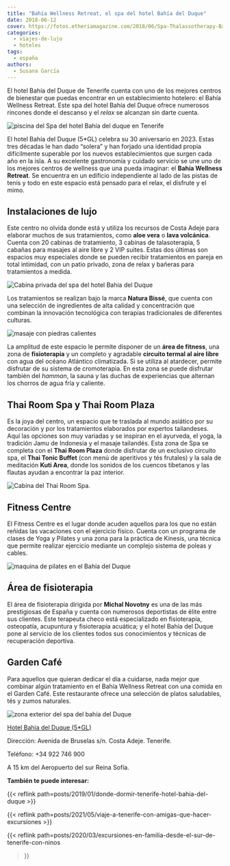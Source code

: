```yaml
---
title: "Bahía Wellness Retreat, el spa del hotel Bahía del Duque"
date: 2018-06-12
cover: https://fotos.etheriamagazine.com/2018/06/Spa-Thalassotherapy-Bahiadelduque-e1668768608982.jpg
categories: 
  - viajes-de-lujo
  - hoteles
tags: 
  - españa
authors: 
  - Susana García
---
```


El hotel Bahía del Duque de Tenerife cuenta con uno de los mejores centros de bienestar 
que puedas encontrar en un establecimiento hotelero: el Bahía Wellness Retreat. Este spa 
del hotel Bahía del Duque ofrece numerosos rincones donde el descanso y el _relax_ se 
alcanzan sin darte cuenta. 

![piscina del Spa del hotel Bahía del duque en Tenerife](https://fotos.etheriamagazine.com/2018/06/Spa-Thalassotherapy-Bahiadelduque.jpg "Spa del hotel Bahía del Duque.")

El hotel Bahía del Duque (5\*GL) celebra su 30 aniversario en 2023. Estas tres décadas 
le han dado “solera” y han forjado una identidad propia difícilmente superable por los 
nuevos establecimientos que surgen cada año en la isla. A su excelente gastronomía y 
cuidado servicio se une uno de los mejores centros de wellness que una pueda imaginar: 
el **Bahía Wellness Retreat**. Se encuentra en un edificio independiente al lado de las 
pistas de tenis y todo en este espacio está pensado para el relax, el disfrute y el 
mimo. 

## Instalaciones de lujo

Este centro no olvida donde está y utiliza los recursos de Costa Adeje para elaborar 
muchos de sus tratamientos, como **aloe vera** o **lava volcánica**. Cuenta con 20 
cabinas de tratamiento, 3 cabinas de talasoterapia, 5 cabañas para masajes al aire libre 
y 2 VIP suites. Estas dos últimas son espacios muy especiales donde se pueden recibir 
tratamientos en pareja en total intimidad, con un patio privado, zona de relax y bañeras 
para tratamientos a medida. 

![Cabina privada del spa del hotel Bahía del Duque](https://fotos.etheriamagazine.com/2018/06/Suite-privada-Bahiadelduque.jpg "Suite privada para tratamientos en pareja.")

Los tratamientos se realizan bajo la marca **Natura Bissé**, que cuenta con una 
selección de ingredientes de alta calidad y concentración que combinan la innovación 
tecnológica con terapias tradicionales de diferentes culturas. 

![masaje con piedras calientes](https://fotos.etheriamagazine.com/2018/06/Spa-Tratamientos-Bahiadelduque.jpg "Relax en el spa del hotel Bahía del Duque.")

La amplitud de este espacio le permite disponer de un **área de fitness**, una zona de 
**fisioterapia** y un completo y agradable **circuito termal al aire libre** con agua 
del océano Atlántico climatizada. Si se utiliza al atardecer, permite disfrutar de su 
sistema de cromoterapia. En esta zona se puede disfrutar también del _hamman_, la sauna 
y las duchas de experiencias que alternan los chorros de agua fría y caliente. 

## Thai Room Spa y Thai Room Plaza

Es la joya del centro, un espacio que te traslada al mundo asiático por su decoración y 
por los tratamientos elaborados por expertos tailandeses. Aquí las opciones son muy 
variadas y se inspiran en el ayurveda, el yoga, la tradición Jamu de Indonesia y el 
masaje tailandés. Esta zona de Spa se completa con el **Thai Room Plaza** donde 
disfrutar de un exclusivo circuito spa, el **Thai Tonic Buffet** (con menú de aperitivos 
y tés frutales) y la sala de meditación **Kuti Area**, donde los sonidos de los cuencos 
tibetanos y las flautas ayudan a encontrar la paz interior. 

![Cabina del Thai Room Spa.](https://fotos.etheriamagazine.com/2018/06/Thai-Room-Spa-Bahiadelduque.jpg "Cabina del Thai Room Spa.")

## Fitness Centre

El Fitness Centre es el lugar donde acuden aquellos para los que no están reñidas las 
vacaciones con el ejercicio físico. Cuenta con un programa de clases de Yoga y Pilates y 
una zona para la práctica de Kinesis, una técnica que permite realizar ejercicio 
mediante un complejo sistema de poleas y cables. 

![maquina de pilates en el Bahía del Duque](https://fotos.etheriamagazine.com/2018/06/Bahia-Wellness-Retreat-Pilates-1.jpg "Pilates en el Bahía Wellness Retreat.")

## Área de fisioterapia

El área de fisioterapia dirigida por **Michal Novotny** es una de las más prestigiosas 
de España y cuenta con numerosos deportistas de élite entre sus clientes. Este terapeuta 
checo está especializado en fisioterapia, osteopatía, acupuntura y fisioterapia 
acuática; y el hotel Bahía del Duque pone al servicio de los clientes todos sus 
conocimientos y técnicas de recuperación deportiva. 

## Garden Café

Para aquellos que quieran dedicar el día a cuidarse, nada mejor que combinar algún 
tratamiento en el Bahía Wellness Retreat con una comida en el Garden Café. Este 
restaurante ofrece una selección de platos saludables, tés y zumos naturales. 

![zona exterior del spa del bahía del Duque](https://fotos.etheriamagazine.com/2018/06/Spa-Cabinas-Exteriores-Bahiadelduque.jpg "Cabinas exteriores del Bahía Wellness Retreat")

[Hotel Bahía del Duque (5\*GL)](https://thetaishotels.com/bahia-del-duque/) 

Dirección: Avenida de Bruselas s/n. Costa Adeje. Tenerife. 

Teléfono: +34 922 746 900 

A 15 km del Aeropuerto del sur Reina Sofía. 

**También te puede interesar:** 

{{< reflink path=posts/2019/01/donde-dormir-tenerife-hotel-bahia-del-duque >}} 

{{< reflink path=posts/2021/05/viaje-a-tenerife-con-amigas-que-hacer-excursiones >}} 

{{< reflink path=posts/2020/03/excursiones-en-familia-desde-el-sur-de-tenerife-con-ninos 
>}}
